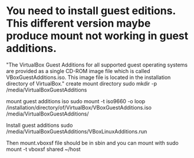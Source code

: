 # You need to install guest editions. This different version maybe produce mount not working in guest additions.

"The VirtualBox Guest Additions for all supported guest operating systems are provided as a single CD-ROM image file which is called VBoxGuestAdditions.iso. This image file is located in the installation directory of VirtualBox."
create mount directory
sudo mkdir -p /media/VirtualBoxGuestAdditions

mount guest additions iso
sudo mount -t iso9660 -o loop /installation/directory/of/VirtualBox/VBoxGuestAdditions.iso /media/VirtualBoxGuestAdditions/

Install guest additions
sudo /media/VirtualBoxGuestAdditions/VBoxLinuxAdditions.run

Then mount.vboxsf file should be in sbin and you can mount with
sudo mount -t vboxsf shared ~/host 